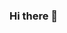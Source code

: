 ### Hi there 👋

<!--
**mohaslimani/mohaslimani** is a ✨ _special_ ✨ repository because its `README.md` (this file) appears on your GitHub profile.

[![42 Profile Card]([![42 Profile Card](https://1337-readme.vercel.app/api/profile?cursus=42&dark=true&leet_logo=hide&login=ozaazaa)](https://github.com/mohouyizme/1337-readme))

<a href="https://github.com/mohaslimani?tab=repositories">
  <img align="center" src="https://github-readme-stats.vercel.app/api/top-langs/?username=mohaslimani&theme=dark"/>
</a>
<a href="https://github.com/mohaslimani?tab=repositories">
 <img align="center" src="https://github-readme-stats.vercel.app/api?username=mohaslimani&line_height=40&show_icons=true&theme=dark">
</a>

<!--

Here are some ideas to get you started:

- 🔭 I’m currently working on ...
- 🌱 I’m currently learning ...
- 👯 I’m looking to collaborate on ...
- 🤔 I’m looking for help with ...
- 💬 Ask me about ...
- 📫 How to reach me: ...
- 😄 Pronouns: ...
- ⚡ Fun fact: ...
-->
